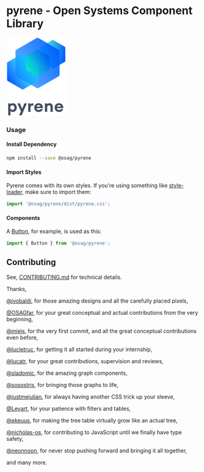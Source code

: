 # pyrene - Open Systems Component Library

![pyrene](../kitchensink/src/images/pyrene.svg)

### Usage

#### Install Dependency
```sh
npm install --save @osag/pyrene
```
#### Import Styles

Pyrene comes with its own styles. If you're using something like [style-loader](https://webpack.js.org/loaders/style-loader/), make sure to import them:

```js
import '@osag/pyrene/dist/pyrene.css';
```

#### Components

A [Button](https://open-ch.github.io/pyrene/Interaction/Button), for example, is used as this:

```js
import { Button } from '@osag/pyrene';
```

## Contributing

See, [CONTRIBUTING.md](CONTRIBUTING.md) for technical details.

Thanks,

[@ivobaldi](https://github.com/ivobaldi), for those amazing designs and all the carefully placed pixels,

[@OSAGfar](https://github.com/OSAGfar), for your great conceptual and actual contributions from the very beginning,

[@miejs](https://github.com/miejs), for the very first commit, and all the great conceptual contributions even before,

[@lucletruc](https://github.com/lucletruc), for getting it all started during your internship,

[@lucatr](https://github.com/lucatr), for your great contributions, supervision and reviews,

[@sladomic](https://github.com/sladomic), for the amazing graph components,

[@sosostris](https://github.com/sosostris), for bringing those graphs to life,

[@justmejulian](https://github.com/justmejulian), for always having another CSS trick up your sleeve,

[@Leyart](https://github.com/Leyart), for your patience with filters and tables,

[@ekeuus](https://github.com/ekeuus), for making the tree table virtually grow like an actual tree,

[@nicholas-os](https://github.com/nicholas-os), for contributing to JavaScript until we finally have type safety,

[@neonnoon](https://github.com/neonnoon), for never stop pushing forward and bringing it all together,

and many more.
